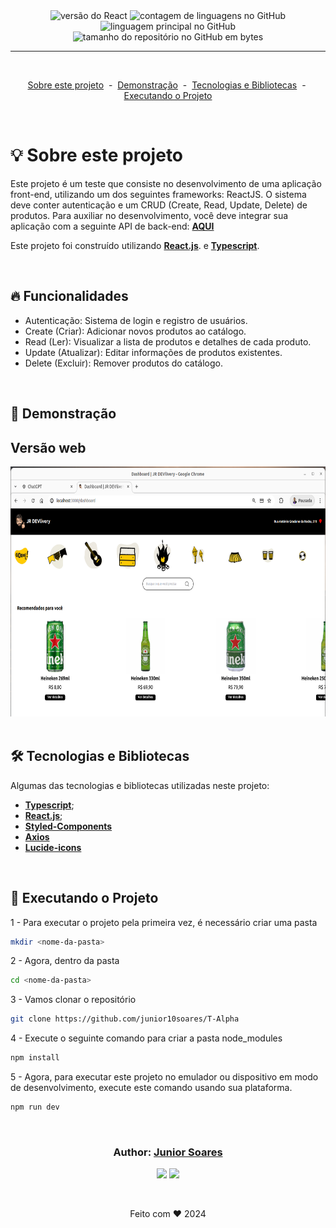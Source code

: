 <div align="center">

  <img alt="versão do React" src="https://img.shields.io/badge/React-v_0.69.5-61dafb?logo=react">

  <img alt="contagem de linguagens no GitHub" src="https://img.shields.io/github/languages/count/Fred-Reis/seriesList">

  <img alt="linguagem principal no GitHub" src="https://img.shields.io/github/languages/top/Fred-Reis/seriesList">

  <img alt="tamanho do repositório no GitHub em bytes" src="https://img.shields.io/github/repo-size/Fred-Reis/seriesList">

</div>

<hr/>

<br/>

<div align="center">

  <a href="#-sobre-este-projeto">Sobre este projeto</a>&nbsp;&nbsp;-&nbsp;
  <a href="#-demo">Demonstração</a>&nbsp;&nbsp;-&nbsp;
  <a href="#-tecnologias-e-bibliotecas">Tecnologias e Bibliotecas</a>&nbsp;&nbsp;-&nbsp;
  <a href="#-executando-o-projeto">Executando o Projeto</a>

</div>

<br/>

# 💡 Sobre este projeto
Este projeto é um teste que consiste no desenvolvimento de uma aplicação front-end, utilizando um dos seguintes frameworks: ReactJS. O sistema deve conter autenticação e um CRUD (Create, Read, Update, Delete) de produtos. Para auxiliar no desenvolvimento, você deve integrar sua aplicação com a seguinte API de back-end: [**AQUI**](https://interview.t-alpha.com.br/reference)

Este projeto foi construído utilizando [**React.js**](https://react.dev/). e [**Typescript**](https://www.typescriptlang.org/).

<br/>

## 🔥 Funcionalidades

- Autenticação: Sistema de login e registro de usuários.
- Create (Criar): Adicionar novos produtos ao catálogo.
- Read (Ler): Visualizar a lista de produtos e detalhes de cada produto.
- Update (Atualizar): Editar informações de produtos existentes.
- Delete (Excluir): Remover produtos do catálogo.

<br/>

## 👀 Demonstração

## Versão web
<div align="center">
  <img src="https://github.com/junior10soares/JR-DEVlivery/blob/master/src/assets/web.png" alt="Captura de tela de 2024-04-18 00-39-47" width="800" height='400'/>
</div>

<br/>

## 🛠 Tecnologias e Bibliotecas

Algumas das tecnologias e bibliotecas utilizadas neste projeto:

- [**Typescript**](https://www.typescriptlang.org/);
- [**React.js**](https://react.dev/);
- [**Styled-Components**](https://github.com/styled-components/styled-components)
- [**Axios**](https://axios-http.com/docs/intro)
- [**Lucide-icons**](https://lucide.dev/icons/?search=passwor) 

<br/>

## 🏁 Executando o Projeto

1 - Para executar o projeto pela primeira vez, é necessário criar uma pasta
```bash
mkdir <nome-da-pasta>
```

2 - Agora, dentro da pasta
```bash
cd <nome-da-pasta>
```

3 - Vamos clonar o repositório
```bash
git clone https://github.com/junior10soares/T-Alpha
```

4 - Execute o seguinte comando para criar a pasta node_modules
```bash
npm install
```
5 - Agora, para executar este projeto no emulador ou dispositivo em modo de desenvolvimento, execute este comando usando sua plataforma.
```bash
npm run dev
```

<br/>


<h3 align="center">
Author: <a alt="Junior Soares" href="https://github.com/junior10soares">Junior Soares</a>
</h3>

<p align="center">

  <a alt="Junior Soares" href="https://www.linkedin.com/in/edsonjr-dev/">
    <img src="https://img.shields.io/badge/LinkedIn-Edson_JR-0077B5?logo=linkedin"/></a>
  <a alt="Junior Soares" href="https://github.com/junior10soares">
  <img src="https://img.shields.io/badge/JR_Soares-GitHub-000?logo=github"/></a>

</p>

  <br/>
<p align="center">Feito com ♥️ 2024</p>
</h3>




